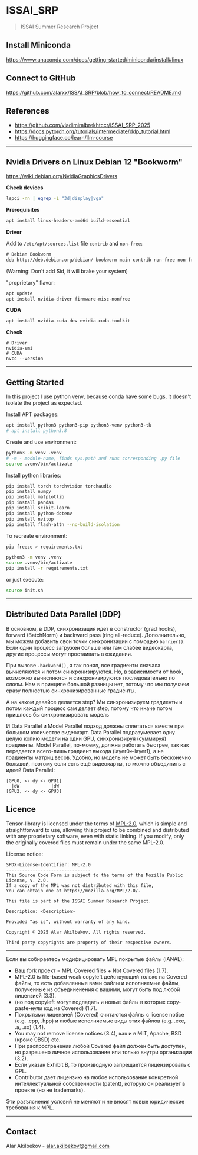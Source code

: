 # ISSAI_SRP
> ISSAI Summer Research Project

## Install Miniconda

https://www.anaconda.com/docs/getting-started/miniconda/install#linux

## Connect to GitHub

https://github.com/alarxx/ISSAI_SRP/blob/how_to_connect/README.md

## References

- https://github.com/vladimiralbrekhtccr/ISSAI_SRP_2025
- https://docs.pytorch.org/tutorials/intermediate/ddp_tutorial.html
- https://huggingface.co/learn/llm-course

---

## Nvidia Drivers on Linux Debian 12 "Bookworm"
https://wiki.debian.org/NvidiaGraphicsDrivers

**Check devices**

```sh
lspci -nn | egrep -i "3d|display|vga"
```

**Prerequisites**

```sh
apt install linux-headers-amd64 build-essential
```

**Driver**

Add to `/etc/apt/sources.list` file `contrib` and `non-free`:
```txt
# Debian Bookworm
deb http://deb.debian.org/debian/ bookworm main contrib non-free non-free-firmware
```
(Warning: Don't add Sid, it will brake your system)

"proprietary" flavor:
```sh
apt update
apt install nvidia-driver firmware-misc-nonfree
```

**CUDA**

```sh
apt install nvidia-cuda-dev nvidia-cuda-toolkit
```

**Check**

```shell
# Driver
nvidia-smi
# CUDA
nvcc --version
```

---

## Getting Started

In this project I use python venv, 
because conda have some bugs, it doesn't isolate the project as expected.

Install APT packages:
```sh
apt install python3 python3-pip python3-venv python3-tk
# apt install python3.8
```

Create and use environment:
```sh
python3 -m venv .venv
# -m - module-name, finds sys.path and runs corresponding .py file
source .venv/bin/activate
```

Install python libraries:
```sh
pip install torch torchvision torchaudio
pip install numpy
pip install matplotlib
pip install pandas
pip install scikit-learn
pip install python-dotenv
pip install nvitop
pip install flash-attn --no-build-isolation
```

To recreate environment:
```sh
pip freeze > requirements.txt
```

```sh
python3 -m venv .venv
source .venv/bin/activate
pip install -r requirements.txt
```

or just execute:
```sh
source init.sh
```

---

## Distributed Data Parallel (DDP)

В основном, в DDP, синхронизация идет в constructor (grad hooks), forward (BatchNorm) и backward pass (ring all-reduce). Дополнительно, мы можем добавить свои точки синхронизации с помощью `barrier()`.
Если один процесс загружен больше или там слабее видеокарта, другие процессы могут простаивать в ожидании.

При вызове `.backward()`, я так понял, все градиенты сначала вычисляются и потом синхронизируются.
Но, в зависимости от hook, возможно вычисляются и синхронизируются последовательно по слоям.
Нам в принципе большой разницы нет, потому что мы получаем сразу полностью синхронизированные градиенты.

А на каком девайсе делается step?
Мы синхронизируем градиенты и потом каждый процесс сам делает step, потому что иначе потом пришлось бы синхронизировать модель

И Data Parallel и Model Parallel подход должны сплетаться вместе при большом количестве видеокарт. Data Parallel подразумевает одну целую копию модели на один GPU, синхронизируя (суммируя) градиенты. Model Parallel, по-моему, должна работать быстрее, так как передается всего-лишь градиент выхода (layer0<-layer1), а не градиенты матриц весов. Удобно, но модель не может быть бесконечно большой, поэтому если есть ещё видеокарты, то можно объединить с идеей Data Parallel:
```
[GPU0, <- dy <- GPU1]
  |dW            |dW
[GPU2, <- dy <- GPU3]
```

## Licence

Tensor-library is licensed under the terms of [MPL-2.0](https://mozilla.org/MPL/2.0/), which is simple and straightforward to use, allowing this project to be combined and distributed with any proprietary software, even with static linking. If you modify, only the originally covered files must remain under the same MPL-2.0.

License notice:
```
SPDX-License-Identifier: MPL-2.0
--------------------------------
This Source Code Form is subject to the terms of the Mozilla Public License, v. 2.0.
If a copy of the MPL was not distributed with this file,
You can obtain one at https://mozilla.org/MPL/2.0/.

This file is part of the ISSAI Summer Research Project.

Description: <Description>

Provided “as is”, without warranty of any kind.

Copyright © 2025 Alar Akilbekov. All rights reserved.

Third party copyrights are property of their respective owners.
```

---

Если вы собираетесь модифицировать MPL покрытые файлы (IANAL):
- Ваш fork проект = MPL Covered files + Not Covered files (1.7).
- MPL-2.0 is file-based weak copyleft действующий только на Covered файлы, то есть добавленные вами файлы и исполняемые файлы, полученные из объединенения с вашими, могут быть под любой лицензией (3.3).
- (но под copyleft могут подпадать и новые файлы в которых copy-paste-нули код из Covered) (1.7).
- Покрытыми лицензией (Covered) считаются файлы с license notice (e.g. .cpp, .hpp) и любые исполняемые виды этих файлов (e.g. .exe, .a, .so) (1.4).
- You may not remove license notices (3.4), как и в MIT, Apache, BSD (кроме 0BSD) etc.
- При распространении любой Covered файл должен быть доступен, но разрешено личное использование или только внутри организации (3.2).
- Если указан Exhibit B, то производную запрещается лицензировать с GPL.
- Contributor дает лицензию на любое использование конкретной интеллектуальной собственности (patent), которую он реализует в проекте (но не trademarks).

Эти разъяснения условий не меняют и не вносят новые юридические требования к MPL.

---

## Contact

Alar Akilbekov - alar.akilbekov@gmail.com
